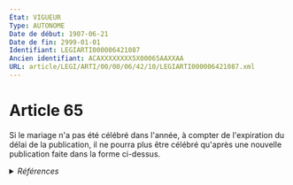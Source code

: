 ```yaml
---
État: VIGUEUR
Type: AUTONOME
Date de début: 1907-06-21
Date de fin: 2999-01-01
Identifiant: LEGIARTI000006421087
Ancien identifiant: ACAXXXXXXXX5X00065AAXXAA
URL: article/LEGI/ARTI/00/00/06/42/10/LEGIARTI000006421087.xml
---
```


<h1>Article 65</h1>

Si le mariage n'a pas été célébré dans l'année, à compter de l'expiration du
délai de la publication, il ne pourra plus être célébré qu'après une nouvelle
publication faite dans la forme ci-dessus.


<details>
  <summary><em>Références</em></summary>

  <h2>Références faites par l'article</h2>
  
  <ul>
    <li>
      CODIFICATION source Loi 1803-03-11
    </li>
    <li>
      CREATION source Loi 1803-03-11 promulguée le 21 mars 1803
    </li>
  </ul>
</details>
